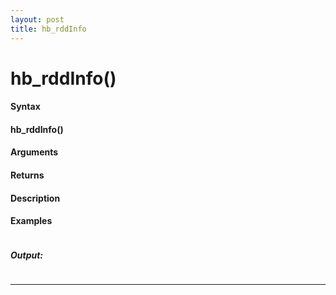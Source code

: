 ```yaml
---
layout: post
title: hb_rddInfo
---
```


# hb_rddInfo()


#### Syntax

#### hb_rddInfo()

#### Arguments

#### Returns

#### Description

#### Examples

```

```

##### Output:

```

```

---